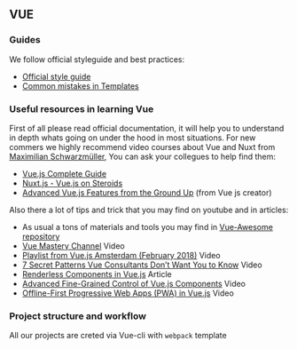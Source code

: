 ## VUE

### Guides
We follow official styleguide and best practices:

- [Official style guide](https://vuejs.org/v2/style-guide/)
- [Common mistakes in Templates](./mistakesInTemplate.md)

### Useful resources in learning Vue
First of all please read official documentation, it will help you to understand in depth whats going on under the hood in most situations.
For new commers we highly recommend video courses about Vue and Nuxt from [Maximilian Schwarzmüller](https://www.udemy.com/user/maximilian-schwarzmuller/), You can ask your collegues to help find them:
- [Vue.js Complete Guide](https://www.udemy.com/vuejs-2-the-complete-guide/)
- [Nuxt.js - Vue.js on Steroids](https://www.udemy.com/nuxtjs-vuejs-on-steroids/)
- [Advanced Vue.js Features from the Ground Up](https://frontendmasters.com/courses/advanced-vue/) (from Vue js creator)

Also there a lot of tips and trick that you may find on youtube and in articles:

- As usual a tons of materials and tools you may find in [Vue-Awesome repository](https://github.com/vuejs/awesome-vue)
- [Vue Mastery Channel](https://www.youtube.com/channel/UCa1zuotKU4Weuw_fLRnPv0A/videos) Video
- [Playlist from Vue.js Amsterdam (February 2018)](https://www.youtube.com/watch?v=XmouoW1Gfro&list=PL02pdjMT4gWxcVpwqNpnh3--hX2rr_XCU) Video
- [7 Secret Patterns Vue Consultants Don’t Want You to Know](https://www.youtube.com/watch?v=7YZ5DwlLSt8) Video
- [Renderless Components in Vue.js](https://adamwathan.me/renderless-components-in-vuejs/) Article
- [Advanced Fine-Grained Control of Vue.js Components](https://egghead.io/courses/advanced-fine-grained-control-of-vue-js-components) Video
- [Offline-First Progressive Web Apps (PWA) in Vue.js](https://egghead.io/courses/offline-first-progressive-web-apps-pwa-in-vue-js) Video

### Project structure and workflow
All our projects are creted via Vue-cli with `webpack` template
